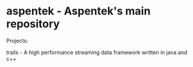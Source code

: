 aspentek - Aspentek's main repository
========

Projects:

trails - A high performance streaming data framework written in java and c++
